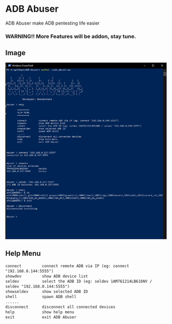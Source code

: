 # ADB Abuser
 ADB Abuser make ADB pentesting life easier

 ### WARNING!! More Features will be addon, stay tune.

  ## Image
![alt text](images/scriptUsage.png)

 ## Help Menu
 ```
 connect         connect remote ADB via IP (eg: connect "192.168.0.144:5555")
 showdev         show ADB device list
 seldev          select the ADB ID (eg: seldev 1AM761214LB616NV / seldev "192.168.0.144:5555")
 showseldev      show selected ADB ID
 shell           spawn ADB shell      
 ......
 disconnect      disconnect all connected devices
 help            show help menu
 exit            exit ADB Abuser 
 ```

